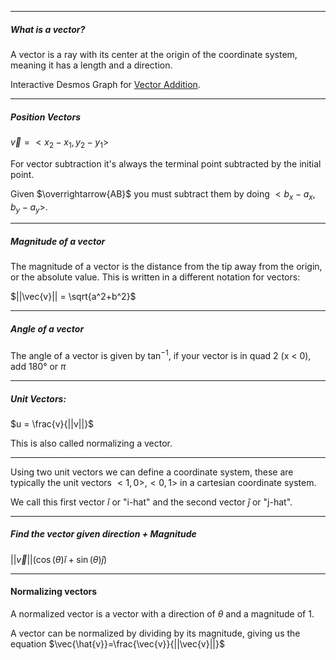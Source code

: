 
---
##### What is a vector?

A vector is a ray with its center at the origin of the coordinate system, meaning it has a length and a direction.

Interactive Desmos Graph for [Vector Addition](https://www.desmos.com/calculator/vvowptqrxd).

---
##### Position Vectors
$\vec{v} = <x_2-x_1,y_2-y_1>$

For vector subtraction it's always the terminal point subtracted by the initial point.

Given $\overrightarrow{AB}$ you must subtract them by doing $<b_x-a_x,b_y-a_y>$.

---

##### Magnitude of a vector
The magnitude of a vector is the distance from the tip away from the origin, or the absolute value.
This is written in a different notation for vectors:

$||\vec{v}|| = \sqrt{a^2+b^2}$

---
##### Angle of a vector
The angle of a vector is given by $\tan^{-1}$, if your vector is in quad 2 (x < 0), add 180° or $\pi$


---
##### Unit Vectors:
$u = \frac{v}{||v||}$

This is also called normalizing a vector.

---

Using two unit vectors we can define a coordinate system, these are typically the unit vectors
$<1,0>,<0,1>$ in a cartesian coordinate system.

We call this first vector $\hat{i}$ or "i-hat" and the second vector $\hat{j}$  or "j-hat".


---
##### Find the vector given direction + Magnitude
$||\vec{v}||(\cos(\theta)\hat{i}+\sin(\theta)\hat{j})$

---
#### Normalizing vectors

A normalized vector is a vector with a direction of $\theta$ and a magnitude of $1$.

A vector can be normalized by dividing by its magnitude, giving us the equation $\vec{\hat{v}}=\frac{\vec{v}}{||\vec{v}||}$

